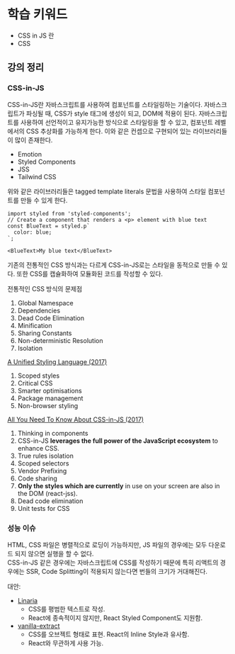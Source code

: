 # 학습 키워드

- CSS in JS 란
- CSS

## 강의 정리

### CSS-in-JS

CSS-in-JS란 자바스크립트를 사용하여 컴포넌트를 스타일링하는 기술이다. 자바스크립트가 파싱될 때, CSS가 style 태그에 생성이 되고, DOM에 적용이 된다. 자바스크립트를 사용하여 선언적이고 유지가능한 방식으로 스타일링을 할 수 있고,  컴포넌트 레벨에서의 CSS 추상화를 가능하게 한다. 이와 같은 컨셉으로 구현되어 있는 라이브러리들이 많이 존재한다.

- Emotion
- Styled Components
- JSS
- Tailwind CSS

위와 같은 라이브러리들은 tagged template literals 문법을 사용하여 스타일 컴포넌트를 만들 수 있게 한다.

```tsx
import styled from 'styled-components';
// Create a component that renders a <p> element with blue text
const BlueText = styled.p`
  color: blue;
`;

<BlueText>My blue text</BlueText>
```

기존의 전통적인 CSS 방식과는 다르게 CSS-in-JS로는 스타일을 동적으로 만들 수 있다. 또한 CSS를 캡슐화하여 모듈화된 코드를 작성할 수 있다.

전통적인 CSS 방식의 문제점

1. Global Namespace
2. Dependencies
3. Dead Code Elimination
4. Minification
5. Sharing Constants
6. Non-deterministic Resolution
7. Isolation

[A Unified Styling Language (2017)](https://blog.rhostem.com/posts/2017-06-24-unified-styling-language)  

1. Scoped styles
2. Critical CSS
3. Smarter optimisations
4. Package management
5. Non-browser styling


[All You Need To Know About CSS-in-JS (2017)](https://d0gf00t.tistory.com/22)

1. Thinking in components
2. CSS-in-JS **leverages the full power of the JavaScript ecosystem** to enhance CSS.
3. True rules isolation
4. Scoped selectors
5. Vendor Prefixing
6. Code sharing
7. **Only the styles which are currently** in use on your screen are also in the DOM (react-jss).
8. Dead code elimination
9. Unit tests for CSS

### 성능 이슈

HTML, CSS 파일은 병렬적으로 로딩이 가능하지만, JS 파일의 경우에는 모두 다운로드 되지 않으면 실행을 할 수 없다.  
CSS-in-JS 같은 경우에는 자바스크립트에 CSS를 작성하기 때문에 특히 리액트의 경우에는 SSR, Code Splitting이 적용되지 않는다면 번들의 크기가 거대해진다.  

대안:

- [Linaria](https://linaria.dev/)
    - CSS를 평범한 텍스트로 작성.
    - React에 종속적이지 않지만, React Styled Component도 지원함.
- [vanilla-extract](https://vanilla-extract.style/)
    - CSS를 오브젝트 형태로 표현. React의 Inline Style과 유사함.
    - React와 무관하게 사용 가능.
